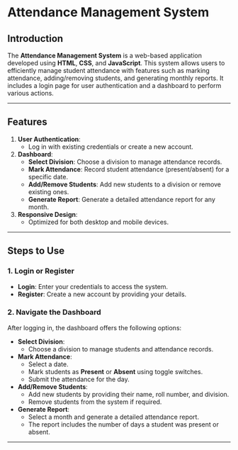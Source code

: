 # Attendance Management System

## Introduction
The **Attendance Management System** is a web-based application developed using **HTML**, **CSS**, and **JavaScript**. This system allows users to efficiently manage student attendance with features such as marking attendance, adding/removing students, and generating monthly reports. It includes a login page for user authentication and a dashboard to perform various actions.

---

## Features
1. **User Authentication**:
   - Log in with existing credentials or create a new account.
2. **Dashboard**:
   - **Select Division**: Choose a division to manage attendance records.
   - **Mark Attendance**: Record student attendance (present/absent) for a specific date.
   - **Add/Remove Students**: Add new students to a division or remove existing ones.
   - **Generate Report**: Generate a detailed attendance report for any month.
3. **Responsive Design**:
   - Optimized for both desktop and mobile devices.

---

## Steps to Use

### 1. Login or Register
- **Login**: Enter your credentials to access the system.
- **Register**: Create a new account by providing your details.

### 2. Navigate the Dashboard
After logging in, the dashboard offers the following options:
- **Select Division**:
  - Choose a division to manage students and attendance records.
- **Mark Attendance**:
  - Select a date.
  - Mark students as **Present** or **Absent** using toggle switches.
  - Submit the attendance for the day.
- **Add/Remove Students**:
  - Add new students by providing their name, roll number, and division.
  - Remove students from the system if required.
- **Generate Report**:
  - Select a month and generate a detailed attendance report.
  - The report includes the number of days a student was present or absent.

---
